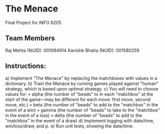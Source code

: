 # The Menace
Final Project for INFO 6205

## Team Members
Raj Mehta (NUID): 001094914
Kanishk Bhatia (NUID): 001580259

## Instructions:
a) Implement "The Menace" by replacing the matchboxes with values in a dictionary.
b) Train the Menace by running games played against "human" strategy, which is based upon optimal strategy.
c) You will need to choose values for:
    • alpha (the number of "beads" to in each "matchbox" at the start of the game—may be different for each move: first move, second move, etc.)
    • beta (the number of "beads" to add to the "matchbox" in the event of a win)
    • gamma (the number of "beads" to take to the "matchbox" in the event of a loss)
    • delta (the number of "beads" to add to the "matchbox" in the event of a draw)
d) Implement logging with date/time, win/loss/draw, and p.
e) Run unit tests, showing the date/time.

